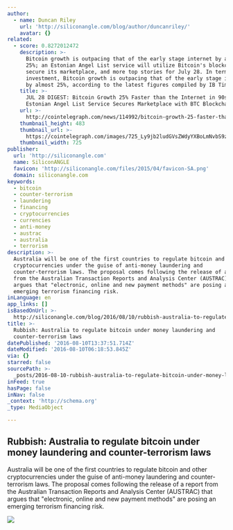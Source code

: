 ```yaml
---
author:
  - name: Duncan Riley
    url: 'http://siliconangle.com/blog/author/duncanriley/'
    avatar: {}
related:
  - score: 0.8272012472
    description: >-
      Bitcoin growth is outpacing that of the early stage internet by almost
      25%; an Estonian Angel List service will utilize Bitcoin's blockchain to
      secure its marketplace, and more top stories for July 28. In terms of
      investment, Bitcoin growth is outpacing that of the early stage internet
      by almost 25%, according to the latest figures compiled by IB Times UK.
    title: >-
      JUL 28 DIGEST: Bitcoin Growth 25% Faster than the Internet in 90s;
      Estonian Angel List Service Secures Marketplace with BTC Blockchain
    url: >-
      http://cointelegraph.com/news/114992/bitcoin-growth-25-faster-than-the-internet-in-90s-estonian-angel-list-service-secures-marketplace-with-btc-blockchain
    thumbnail_height: 483
    thumbnail_url: >-
      https://cointelegraph.com/images/725_Ly9jb2ludGVsZWdyYXBoLmNvbS9zdG9yYWdlL3VwbG9hZHMvdmlldy85OTE5MjU5NTUxNmEyZDIxZWMxOTZiZWQzNjI2MjQ0NS5wbmc=.jpg
    thumbnail_width: 725
publisher:
  url: 'http://siliconangle.com'
  name: SiliconANGLE
  favicon: 'http://siliconangle.com/files/2015/04/favicon-SA.png'
  domain: siliconangle.com
keywords:
  - bitcoin
  - counter-terrorism
  - laundering
  - financing
  - cryptocurrencies
  - currencies
  - anti-money
  - austrac
  - australia
  - terrorism
description: >-
  Australia will be one of the first countries to regulate bitcoin and other
  cryptocurrencies under the guise of anti-money laundering and
  counter-terrorism laws. The proposal comes following the release of a report
  from the Australian Transaction Reports and Analysis Center (AUSTRAC) that
  argues that "electronic, online and new payment methods" are posing an
  emerging terrorism financing risk.
inLanguage: en
app_links: []
isBasedOnUrl: >-
  http://siliconangle.com/blog/2016/08/10/rubbish-australia-to-regulate-bitcoin-under-money-laundering-and-counter-terrorism-laws/
title: >-
  Rubbish: Australia to regulate bitcoin under money laundering and
  counter-terrorism laws
datePublished: '2016-08-10T13:37:51.714Z'
dateModified: '2016-08-10T06:18:53.845Z'
via: {}
starred: false
sourcePath: >-
  _posts/2016-08-10-rubbish-australia-to-regulate-bitcoin-under-money-launderin.md
inFeed: true
hasPage: false
inNav: false
_context: 'http://schema.org'
_type: MediaObject

---
```

<article style=""><h1>Rubbish: Australia to regulate bitcoin under money laundering and counter-terrorism laws</h1><p>Australia will be one of the first countries to regulate bitcoin and other cryptocurrencies under the guise of anti-money laundering and counter-terrorism laws. The proposal comes following the release of a report from the Australian Transaction Reports and Analysis Center (AUSTRAC) that argues that "electronic, online and new payment methods" are posing an emerging terrorism financing risk.</p><img src="http://siliconangle.com/files/2016/08/sydney-opera-house-australia-54610-800x534.jpeg" /></article>